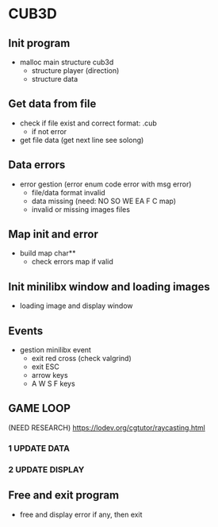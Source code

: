 # CUB3D

## Init program
* malloc main structure cub3d
	* structure player (direction)
	* structure data

## Get data from file
* check if file exist and correct format: .cub
	* if not error
* get file data (get next line see solong)

## Data errors
* error gestion (error enum code error with msg error)
	* file/data format invalid
	* data missing (need: NO SO WE EA F C map)
	* invalid or missing images files

## Map init and error
* build map char**
	* check errors map if valid

## Init minilibx window and loading images
* loading image and display window

## Events
* gestion minilibx event
	* exit red cross (check valgrind)
	* exit ESC
	* arrow keys
	* A W S F keys

## GAME LOOP
(NEED RESEARCH) https://lodev.org/cgtutor/raycasting.html
### **1** UPDATE DATA
### **2** UPDATE DISPLAY

## Free and exit program
* free and display error if any, then exit
